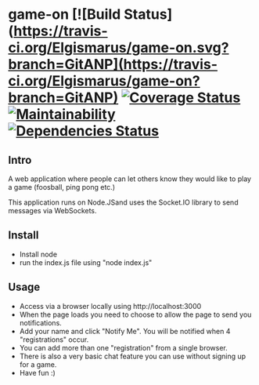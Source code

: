 # game-on [![Build Status](https://travis-ci.org/Elgismarus/game-on.svg?branch=GitANP](https://travis-ci.org/Elgismarus/game-on?branch=GitANP) [![Coverage Status](https://coveralls.io/repos/github/Elgismarus/game-on/badge.svg?branch=GitANP)](https://coveralls.io/github/Elgismarus/game-on?branch=GitANP) [![Maintainability](https://api.codeclimate.com/v1/badges/20fa6c7180787dd18471/maintainability)](https://codeclimate.com/github/Elgismarus/game-on/maintainability) [![Dependencies Status](https://david-dm.org/Elgismarus/game-on/status.svg)](https://david-dm.org/Elgismarus/game-on) 


## Intro
A web application where people can let others know they would like to play a game (foosball, ping pong etc.)


This application runs on Node.JSand uses the Socket.IO library to send messages via WebSockets. 


## Install
- Install node
- run the index.js file using "node index.js"


## Usage
- Access via a browser locally using http://localhost:3000
- When the page loads you need to choose to allow the page to send you notifications.
- Add your name and click "Notify Me". You will be notified when 4 "registrations" occur. 
- You can add more than one "registration" from a single browser.
- There is also a very basic chat feature you can use without signing up for a game.
- Have fun :)
